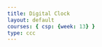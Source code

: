```yaml
---
title: Digital Clock
layout: default
courses: { csp: {week: 13} }
type: ccc
---
```


<html lang="en">
<head>
  <meta charset="UTF-8">
  <meta name="viewport" content="width=device-width, initial-scale=1.0">
  <title>Binary Digital Clock</title>
</head>
<body>
  <div id="clock"></div>

  <script>
    function updateClock() {
      var now = new Date();
      var hours = now.getHours();
      var minutes = now.getMinutes();
      var seconds = now.getSeconds();

      // Convert hours, minutes, and seconds to binary
      var binaryHours = padZero((hours % 12 || 12).toString(2));
      var binaryMinutes = padZero(minutes.toString(2));
      var binarySeconds = padZero(seconds.toString(2));

      // Convert binary to decimal
      var decimalHours = parseInt(binaryHours, 2);
      var decimalMinutes = parseInt(binaryMinutes, 2);
      var decimalSeconds = parseInt(binarySeconds, 2);

      // Update the clock display
      document.getElementById('clock').innerHTML =
        padZero(decimalHours.toString()) + ' : ' + padZero(decimalMinutes.toString()) + ' : ' + padZero(decimalSeconds.toString()) + (hours >= 12 ? ' PM' : ' AM');

      // Update every second
      setTimeout(updateClock, 1000);
    }


    function padZero(value) {
      return value.length < 2 ? '0' + value : value;
    }

    // Initial call to display the clock
    updateClock();
  </script>
</body>
</html>
